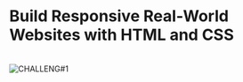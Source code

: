 # Build Responsive Real-World Websites with HTML and CSS
<br>![CHALLENG#1](https://user-images.githubusercontent.com/61974319/193115520-8fc614d0-939c-4796-962f-a56cda84f7fa.png)

